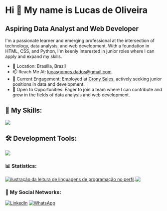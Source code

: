 Hi 👋 My name is Lucas de Oliveira
==========================

Aspiring Data Analyst and Web Developer
-----------------------------

I'm a passionate learner and emerging professional at the intersection of technology, data analysis, and web development. With a foundation in HTML, CSS, and Python, I'm keenly interested in junior roles where I can apply and expand my skills.

* 📍 Location: Brasília, Brazil
* 📫 Reach Me At: [lucasgomes.dados@gmail.com](mailto:lucasgomes.dados@gmail.com).
* 💼 Current Engagement: Employed at [Crony Sales](https://cronysales.com/), actively seeking junior positions in data and development.
* 🤝 Open to Opportunities: Eager to join a team where I can contribute and grow in the fields of data analysis and web development.

## 🚀 My Skills:

<p align="left">
  <a href="https://skillicons.dev">
    <img src="https://skillicons.dev/icons?i=html,css,python,mysql,sqlite,django," />
  </a>
</p>

## 🛠️ Development Tools:

<p align="left">
  <a href="https://skillicons.dev">
    <img src="https://skillicons.dev/icons?i=vscode,git,github," />
  </a>
</p>

### 📊 Statistics:

<a href="https://github.com/euolucasgomes" title="ilustração do mapeamento de linguagens">
  <img align="center" src="https://github-readme-stats.vercel.app/api/top-langs/?username=euolucasgomes&theme=dracula&hide_langs_below=1" alt="ilustração da leitura de linguagens de programação no perfil"/>
  <img align="center" src="https://github-readme-stats.vercel.app/api?username=euolucasgomes&show_icons=true&count_private=true&title_color=80F7D4&icon_color=9d00ff&text_color=c9d1d9&bg_color=0d1117&border_color=fff0" />
</a>

### 📱 My Social Networks:

<p align="left">
  <a href="https://www.linkedin.com/in/lucas-gomes-de-oliveira-75b234107/" title="LinkedIn">
  <img src="https://img.shields.io/badge/-Linkedin-0e76a8?style=flat-square&logo=Linkedin&logoColor=white&link=/" alt="LinkedIn"/></a>

  <a href="https://wa.me/5561985390625" title="WhatsApp">
  <img src="https://img.shields.io/badge/-WhatsApp-25d366?style=flat-square&labelColor=25d366&logo=whatsapp&logoColor=white&link=" alt="WhatsApp"/></a>

</p>
